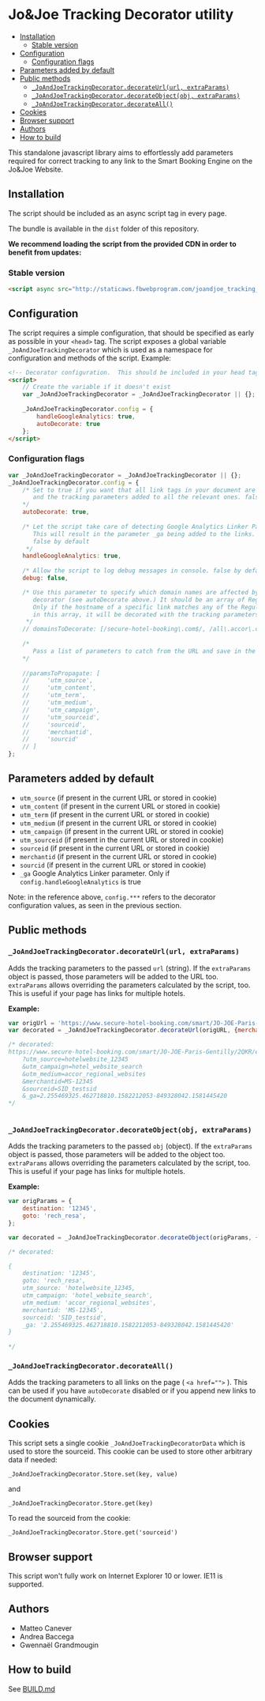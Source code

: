 <!-- !!!! DO NOT EDIT THIS FILE !!!! edit src/README.md INSTEAD and run node buildToc.js !!!! -->
# Jo&Joe Tracking Decorator utility

<!-- toc -->

- [Installation](#installation)
  * [Stable version](#stable-version)
- [Configuration](#configuration)
  * [Configuration flags](#configuration-flags)
- [Parameters added by default](#parameters-added-by-default)
- [Public methods](#public-methods)
  * [`_JoAndJoeTrackingDecorator.decorateUrl(url, extraParams)`](#_joandjoetrackingdecoratordecorateurlurl-extraparams)
  * [`_JoAndJoeTrackingDecorator.decorateObject(obj, extraParams)`](#_joandjoetrackingdecoratordecorateobjectobj-extraparams)
  * [`_JoAndJoeTrackingDecorator.decorateAll()`](#_joandjoetrackingdecoratordecorateall)
- [Cookies](#cookies)
- [Browser support](#browser-support)
- [Authors](#authors)
- [How to build](#how-to-build)

<!-- tocstop -->

This standalone javascript library aims to effortlessly add parameters required for correct tracking to any 
link to the Smart Booking Engine on the Jo&Joe Website.

## Installation 

The script should be included as an async script tag in every page.

The bundle is available in the `dist` folder of this repository.

**We recommend loading the script from the provided CDN in order to benefit from updates:**

### Stable version

``` html
<script async src="http://staticaws.fbwebprogram.com/joandjoe_tracking_decorator/decorator.js"></script>
```

## Configuration

The script requires a simple configuration, that should be specified as early as possible in your
`<head>` tag. The script exposes a global variable `_JoAndJoeTrackingDecorator` which is used as a 
namespace for configuration and methods of the script. Example: 

``` html
<!-- Decorator configuration.  This should be included in your head tag ASAP. -->
<script>
    // Create the variable if it doesn't exist
    var _JoAndJoeTrackingDecorator = _JoAndJoeTrackingDecorator || {};
    
    _JoAndJoeTrackingDecorator.config = {
        handleGoogleAnalytics: true,
        autoDecorate: true
    };
</script>
```

### Configuration flags

``` javascript
var _JoAndJoeTrackingDecorator = _JoAndJoeTrackingDecorator || {};      
_JoAndJoeTrackingDecorator.config = {
    /* Set to true if you want that all link tags in your document are inspected automatically 
       and the tracking parameters added to all the relevant ones. false by default
    */
    autoDecorate: true,
    
    /* Let the script take care of detecting Google Analytics Linker Param and Client ID
       This will result in the parameter _ga being added to the links.
       false by default 
     */
    handleGoogleAnalytics: true,
        
    /* Allow the script to log debug messages in console. false by default */
    debug: false,

    /* Use this parameter to specify which domain names are affected by the automamatic 
       decorator (see autoDecorate above.) It should be an array of Regular Exprexsions.
       Only if the hostname of a specific link matches any of the Regular Expressions 
       in this array, it will be decorated with the tracking parameters.        
     */
    // domainsToDecorate: [/secure-hotel-booking\.com$/, /all\.accor\.com$/],
    
    /*
       Pass a list of parameters to catch from the URL and save in the cookie, to propagate as is to SMART BE
    */
    
    //paramsToPropagate: [
    //     'utm_source',
    //     'utm_content',
    //     'utm_term',
    //     'utm_medium',
    //     'utm_campaign',
    //     'utm_sourceid',
    //     'sourceid',
    //     'merchantid',
    //     'sourcid'
    // ]
};                                   
```

## Parameters added by default


- `utm_source` (if present in the current URL or stored in cookie)
- `utm_content` (if present in the current URL or stored in cookie)
- `utm_term` (if present in the current URL or stored in cookie)
- `utm_medium` (if present in the current URL or stored in cookie)
- `utm_campaign` (if present in the current URL or stored in cookie)
- `utm_sourceid` (if present in the current URL or stored in cookie)
- `sourceid` (if present in the current URL or stored in cookie)
- `merchantid` (if present in the current URL or stored in cookie)
- `sourcid` (if present in the current URL or stored in cookie)
- `_ga` Google Analytics Linker parameter. Only if `config.handleGoogleAnalytics` is true

Note: in the reference above, `config.***` refers to the decorator configuration values, as seen in the previous section.

## Public methods

### `_JoAndJoeTrackingDecorator.decorateUrl(url, extraParams)`

Adds the tracking parameters to the passed `url` (string). If the `extraParams` object is passed, those parameters
will be added to the URL too. `extraParams` allows overriding the parameters calculated by the script, too. This is 
useful if your page has links for multiple hotels.

**Example:**

``` javascript
var origUrl = 'https://www.secure-hotel-booking.com/smart/JO-JOE-Paris-Gentilly/2QKR/en/';
var decorated = _JoAndJoeTrackingDecorator.decorateUrl(origURL, {merchantid: 'MS-12345'});

/* decorated: 
https://www.secure-hotel-booking.com/smart/JO-JOE-Paris-Gentilly/2QKR/en/
    ?utm_source=hotelwebsite_12345
    &utm_campaign=hotel_website_search
    &utm_medium=accor_regional_websites
    &merchantid=MS-12345
    &sourceid=SID_testsid
    &_ga=2.255469325.462718810.1582212053-849328042.1581445420
*/    
    
```

### `_JoAndJoeTrackingDecorator.decorateObject(obj, extraParams)`

Adds the tracking parameters to the passed `obj` (object). If the `extraParams` object is passed, those parameters
will be added to the object too. `extraParams` allows overriding the parameters calculated by the script, too. This is 
useful if your page has links for multiple hotels.

**Example:**

``` javascript
var origParams = {
    destination: '12345',
    goto: 'rech_resa',
};

var decorated = _JoAndJoeTrackingDecorator.decorateObject(origParams, {merchantid: 'MS-12345'});

/* decorated: 

{
    destination: '12345',
    goto: 'rech_resa',
    utm_source: 'hotelwebsite_12345,
    utm_campaign: 'hotel_website_search',
    utm_medium: 'accor_regional_websites',
    merchantid: 'MS-12345',
    sourceid: 'SID_testsid',
    _ga: '2.255469325.462718810.1582212053-849328042.1581445420'
} 
 
*/  
```

### `_JoAndJoeTrackingDecorator.decorateAll()`

Adds the tracking parameters to all links on the page ( `<a href="">` ). 
This can be used if you have `autoDecorate` disabled or if you append new links to the document dynamically.

## Cookies

This script sets a single cookie `_JoAndJoeTrackingDecoratorData` which is used to store the sourceid.
This cookie can be used to store other arbitrary data if needed:

`_JoAndJoeTrackingDecorator.Store.set(key, value)`

and 

`_JoAndJoeTrackingDecorator.Store.get(key)`

To read the sourceid from the cookie: 

`_JoAndJoeTrackingDecorator.Store.get('sourceid')`

## Browser support

This script won't fully work on Internet Explorer 10 or lower. IE11 is supported.

## Authors

- Matteo Canever
- Andrea Baccega
- Gwennaël Grandmougin

## How to build

See [BUILD.md](BUILD.md)